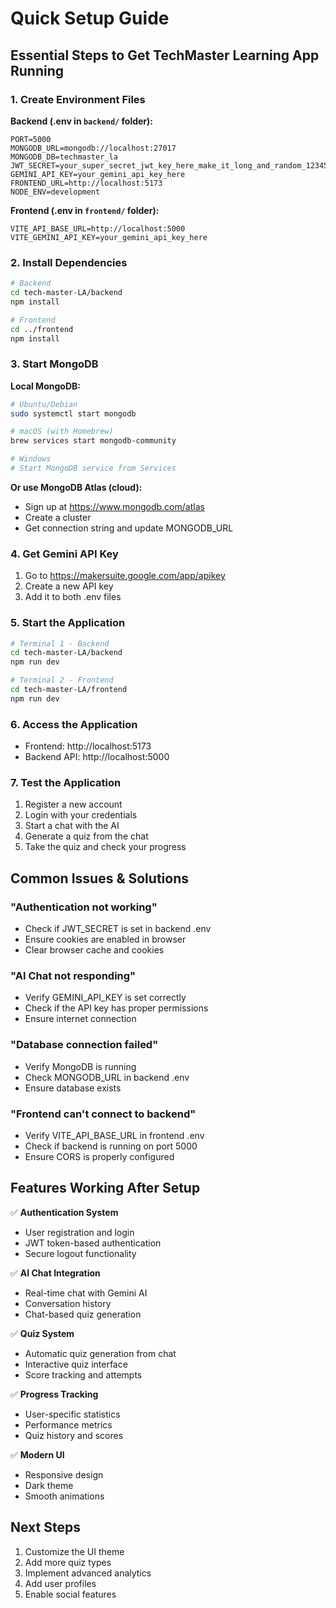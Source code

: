 # Quick Setup Guide

## Essential Steps to Get TechMaster Learning App Running

### 1. Create Environment Files

**Backend (.env in `backend/` folder):**

```env
PORT=5000
MONGODB_URL=mongodb://localhost:27017
MONGODB_DB=techmaster_la
JWT_SECRET=your_super_secret_jwt_key_here_make_it_long_and_random_123456789
GEMINI_API_KEY=your_gemini_api_key_here
FRONTEND_URL=http://localhost:5173
NODE_ENV=development
```

**Frontend (.env in `frontend/` folder):**

```env
VITE_API_BASE_URL=http://localhost:5000
VITE_GEMINI_API_KEY=your_gemini_api_key_here
```

### 2. Install Dependencies

```bash
# Backend
cd tech-master-LA/backend
npm install

# Frontend
cd ../frontend
npm install
```

### 3. Start MongoDB

**Local MongoDB:**

```bash
# Ubuntu/Debian
sudo systemctl start mongodb

# macOS (with Homebrew)
brew services start mongodb-community

# Windows
# Start MongoDB service from Services
```

**Or use MongoDB Atlas (cloud):**

- Sign up at https://www.mongodb.com/atlas
- Create a cluster
- Get connection string and update MONGODB_URL

### 4. Get Gemini API Key

1. Go to https://makersuite.google.com/app/apikey
2. Create a new API key
3. Add it to both .env files

### 5. Start the Application

```bash
# Terminal 1 - Backend
cd tech-master-LA/backend
npm run dev

# Terminal 2 - Frontend
cd tech-master-LA/frontend
npm run dev
```

### 6. Access the Application

- Frontend: http://localhost:5173
- Backend API: http://localhost:5000

### 7. Test the Application

1. Register a new account
2. Login with your credentials
3. Start a chat with the AI
4. Generate a quiz from the chat
5. Take the quiz and check your progress

## Common Issues & Solutions

### "Authentication not working"

- Check if JWT_SECRET is set in backend .env
- Ensure cookies are enabled in browser
- Clear browser cache and cookies

### "AI Chat not responding"

- Verify GEMINI_API_KEY is set correctly
- Check if the API key has proper permissions
- Ensure internet connection

### "Database connection failed"

- Verify MongoDB is running
- Check MONGODB_URL in backend .env
- Ensure database exists

### "Frontend can't connect to backend"

- Verify VITE_API_BASE_URL in frontend .env
- Check if backend is running on port 5000
- Ensure CORS is properly configured

## Features Working After Setup

✅ **Authentication System**

- User registration and login
- JWT token-based authentication
- Secure logout functionality

✅ **AI Chat Integration**

- Real-time chat with Gemini AI
- Conversation history
- Chat-based quiz generation

✅ **Quiz System**

- Automatic quiz generation from chat
- Interactive quiz interface
- Score tracking and attempts

✅ **Progress Tracking**

- User-specific statistics
- Performance metrics
- Quiz history and scores

✅ **Modern UI**

- Responsive design
- Dark theme
- Smooth animations

## Next Steps

1. Customize the UI theme
2. Add more quiz types
3. Implement advanced analytics
4. Add user profiles
5. Enable social features
